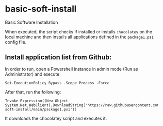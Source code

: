# basic-soft-install
Basic Software Installation

When executed, the script checks if installed or installs `chocolatey` on the local machine and then installs all applications defined in the `package1.ps1` config file.

## Install application list from Github:
In order to run, open a Powershell instance in admin mode (Run as Administrator) and execute:

```console
Set-ExecutionPolicy Bypass -Scope Process -Force
```
After that, run the following:
```console
Invoke-Expression((New-Object System.Net.WebClient).DownloadString('https://raw.githubusercontent.com/lde100/basic-soft-install/main/package1.ps1'))
```
It downloads the chocolatey script and executes it.

